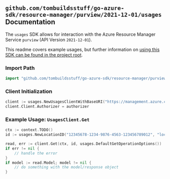 
## `github.com/tombuildsstuff/go-azure-sdk/resource-manager/purview/2021-12-01/usages` Documentation

The `usages` SDK allows for interaction with the Azure Resource Manager Service `purview` (API Version `2021-12-01`).

This readme covers example usages, but further information on [using this SDK can be found in the project root](https://github.com/tombuildsstuff/go-azure-sdk/tree/main/docs).

### Import Path

```go
import "github.com/tombuildsstuff/go-azure-sdk/resource-manager/purview/2021-12-01/usages"
```


### Client Initialization

```go
client := usages.NewUsagesClientWithBaseURI("https://management.azure.com")
client.Client.Authorizer = authorizer
```


### Example Usage: `UsagesClient.Get`

```go
ctx := context.TODO()
id := usages.NewLocationID("12345678-1234-9876-4563-123456789012", "locationValue")

read, err := client.Get(ctx, id, usages.DefaultGetOperationOptions())
if err != nil {
	// handle the error
}
if model := read.Model; model != nil {
	// do something with the model/response object
}
```
